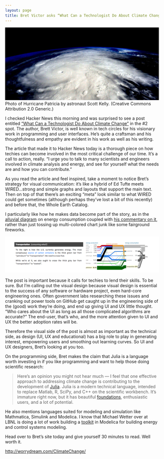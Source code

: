 ```yaml
---
layout: page
title: Bret Victor asks “What Can a Technologist Do About Climate Change”
---
```


<div class="post-header-image">
	<img src="/assets/images/hurricane.jpg" >
	<div class="image-caption">Photo of Hurricane Patricia by astronaut Scott Kelly. (Creative Commons Attribution 2.0 Generic.)</div>  
</div>

I checked Hacker News this morning and was surprised to see a post entitled <a href="http://worrydream.com/ClimateChange/">“What Can a Technologist Do About Climate Change”</a> in the #2 spot. The author, Brett Victor, is well known in tech circles for his visionary work in programming and user interfaces. He’s quite a craftsman and his thoughtfulness and empathy are evident in his work as well as his writing.

The article that made it to Hacker News today is a thorough piece on how techies can become involved in the most critical challenge of our time. It’s a call to action, really. “I urge you to talk to many scientists and engineers involved in climate analysis and energy, and see for yourself what the needs are and how you can contribute.” 

As you read the article and feel inspired, take a moment to notice Bret’s strategy for visual communication: it’s like a hybrid of Ed Tufte meets WIRED…strong and simple graphs and layouts that support the main text. Then on top of that there’s an exciting “meta” look similar to what WIRED could get sometimes (although perhaps they’ve lost a bit of this recently) and before that, the Whole Earth Catalog.

I particularly like how he makes data become part of the story, as in the <a href="https://en.wikipedia.org/wiki/Alluvial_diagram">alluvial diagram</a> on energy consumption coupled with <a href="http://worrydream.com/ClimateChange/#consumption-transportation">his commentary on it</a>, rather than just tossing up multi-colored chart junk like some fairground fireworks.

<img src="/assets/images/bret-victor-diagram.png"/>

The post is important because it calls for techies to lend their skills. To be sure. But I’m calling out the visual design because visual design is essential to the success of any software or hardware project, even hard-core engineering ones. Often government labs researching these issues and cranking out power tools on GitHub get caught up in the engineering side of the (good) work they’re doing, and end up giving UI and UX little thought. “Who cares about the UI as long as all those complicated algorithms are accurate?” The end-user, that’s who, and the more attention given to UI and UX the better adoption rates will be.

Therefore the visual side of the post is almost as important as the technical side, as design (UI, UX and educational) has a big role to play in generating interest, empowering users and smoothing out learning curves. So UI and UX designers, Bret’s looking at you too.

On the programming side, Bret makes the claim that Julia is a language worth investing in if you like programming and want to help those doing scientific research:

<blockquote>
	Here’s an opinion you might not hear much — I feel that one effective approach to addressing climate change is contributing to the development of <a href="http://julialang.org/">Julia</a>. Julia is a modern technical language, intended to replace Matlab, R, SciPy, and C++ on the scientific workbench. It’s immature right now, but it has beautiful <a href="http://arxiv.org/abs/1411.1607">foundations</a>, enthusiastic users, and a lot of potential.
</blockquote>


He also mentions languages suited for modeling and simulation like Mathmatica, Simulink and Modelica. I know that Michael Wetter over at LBNL is doing a lot of work building a <a href="https://simulationresearch.lbl.gov/modelica">toolkit</a> in Modelica for building energy and control systems modeling.

Head over to Bret’s site today and give yourself 30 minutes to read. Well worth it.

<a href="http://worrydream.com/ClimateChange/">http://worrydream.com/ClimateChange/</a>